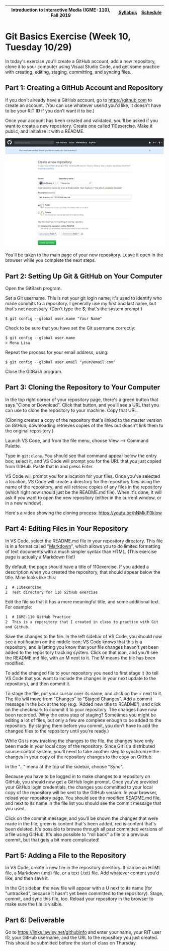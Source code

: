 |  Introduction to Interactive Media (IGME-110), Fall 2019 | [Syllabus](https://lawleyfall2019.github.io/110-fall2019/) | [Schedule](https://lawleyfall2019.github.io/110-fall2019/schedule.html#week10) |
|----|----|----|


# Git Basics Exercise (Week 10, Tuesday 10/29)

In today's exercise you'll create a GitHub account, add a new repository, clone it to your computer using Visual Studio Code, and get some practice with creating, editing, staging, committing, and syncing files. 

## Part 1: Creating a GitHub Account and Repository 

If you don't already have a GitHub account, go to https://github.com to create an account. (You can use whatever userid you'd like, it doesn't have to be your RIT ID if you don't want it to be.) 

Once your account has been created and validated, you'll be asked if you want to create a new repository. Create one called 110exercise. Make it public, and initialize it with a README. 

![Screenshot of new repo page](newrepo.png) 

You'll be taken to the main page of your new repository. Leave it open in the browser while you complete the next steps. 

## Part 2: Setting Up Git & GitHub on Your Computer

Open the GitBash program. 

Set a Git username. This is not your git login name; it's used to identify who made commits to a repository. I generally use my first and last name, but that's not necessary. (Don't type the $; that's the system prompt!)

    $ git config --global user.name "Your Name"

Check to be sure that you have set the Git username correctly:

    $ git config --global user.name
    > Mona Lisa

Repeat the process for your email address, using:

    $ git config --global user.email "your@email.com"

Close the GitBash program. 

## Part 3: Cloning the Repository to Your Computer

In the top right corner of your repository page, there's a green button that says "Clone or Download". Click that button, and you'll see a URL that you can use to clone the repository to your machine. Copy that URL. 

(Cloning creates a copy of the repository that's linked to the master version on GitHub; downloading retrieves copies of the files but doesn't link them to the original repository.) 

Launch VS Code, and from the file menu, choose View --> Command Palette. 

Type in `git:clone`. You should see that command appear below the entry box; select it, and VS Code will prompt you for the URL that you just copied from GitHub. Paste that in and press Enter. 

VS Code will prompt you for a location for your files. Once you've selected a location, VS Code will create a directory for the repository files using the name of the repository, and will retrieve copies of any files in the repository (which right now should just be the README.md file). When it's done, it will ask if you want to open the new repository (either in the current window, or in a new window). 

Here's a video showing the cloning process: https://youtu.be/hNMkIF0klow 

## Part 4: Editing Files in Your Repository

In VS Code, select the README.md file in your repository directory. This file is in a format called "[Markdown](https://guides.github.com/features/mastering-markdown/)", which allows you to do limited formatting of text documents with a much simpler syntax than HTML. (This exercise page is actually a Markdown file!)

By default, the page should have a title of 110exercise. If you added a description when you created the repository, that should appear below the title. Mine looks like this:

    1  # 110exercise
    2  Test directory for 110 GitHub exercise

Edit the file so that it has a more meaningful title, and some additional text. For example:

    1  # IGME-110 GitHub Practice
    2  This is a repository that I created in class to practice with Git and GitHub. 

Save the changes to the file. In the left sidebar of VS Code, you should now see a notification on the middle icon; VS Code knows that this is a repository, and is letting you know that your file changes haven't yet been added to the repository tracking system. Click on that icon, and you'll see the README.md file, with an M next to it. The M means the file has been modified. 

To add the changed file to your repository you need to first stage it (to tell VS Code that you want to include the changes in your next update to the repository), and then commit it. 

To stage the file, put your cursor over its name, and click on the + next to it. The file will move from "Changes" to "Staged Changes". Add a commit message in the box at the top (e.g. 'Added new title to README'), and click on the checkmark to commit it to your repository. The changes have now been recorded. (Why the extra step of staging? Sometimes you might be editing a lot of files, but only a few are complete enough to be added to the repository. By staging them before you commit, you don't have to add the changed files to the repository until you're ready.) 

While Git is now tracking the changes to the file, the changes have only been made in your local copy of the repository. Since Git is a distributed source control system, you'll need to take another step to synchronize the changes in your copy of the repository changes to the copy on GitHub. 

In the "..." menu at the top of the sidebar, choose "Sync".

Because you have to be logged in to make changes to a repository on GitHub, you should now get a GitHub login prompt. Once you've provided your GitHub login credentials, the changes you committed to your local copy of the repository will be sent to the GitHub version. In your browser, reload your repository page. You should see the modified README.md file, and next to its name in the file list you should see the commit message that you used. 

Click on the commit message, and you'll be shown the changes that were made in the file; green is content that's been added, red is content that's been deleted. It's possible to browse through all past committed versions of a file using GitHub. It's also possible to "roll back" a file to a previous commit, but that gets a bit more complicated!

## Part 5: Adding a File to the Repository

In VS Code, create a new file in the repository directory. It can be an HTML file, a Markdown (.md) file, or a text (.txt) file. Add whatever content you'd like, and then save it. 

In the Git sidebar, the new file will appear with a U next to its name (for "untracked", because it hasn't yet been committed to the repository). Stage, commit, and sync this file, too.  Reload your repository in the browser to make sure the file is visible. 

## Part 6: Deliverable
Go to https://links.lawley.net/githubinfo and enter your name, your RIT user ID, your GitHub username, and the URL to the repository you just created. This should be submitted before the start of class on Thursday. 


